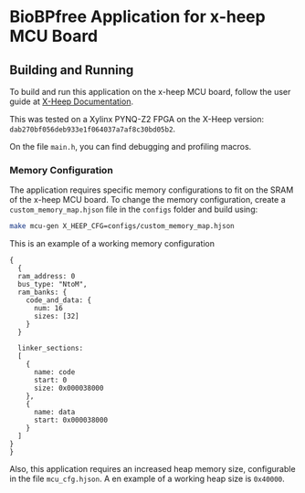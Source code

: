 # BioBPfree Application for x-heep MCU Board

## Building and Running

To build and run this application on the x-heep MCU board, follow the user guide at [X-Heep Documentation](https://x-heep.readthedocs.io/en/latest/index.html). 


This was tested on a Xylinx PYNQ-Z2 FPGA on the X-Heep version: `dab270bf056deb933e1f064037a7af8c30bd05b2`.

On the file `main.h`, you can find debugging and profiling macros.

### Memory Configuration

The application requires specific memory configurations to fit on the SRAM of the x-heep MCU board. To change the memory configuration, create a `custom_memory_map.hjson` file in the `configs` folder and build using:

```bash
make mcu-gen X_HEEP_CFG=configs/custom_memory_map.hjson
```

This is an example of a working memory configuration 
```hjson
{
  {
  ram_address: 0
  bus_type: "NtoM",
  ram_banks: {
    code_and_data: {
      num: 16
      sizes: [32]
    }
  }

  linker_sections:
  [
    {
      name: code
      start: 0
      size: 0x000038000   
    },
    {
      name: data
      start: 0x000038000
    }
  ]
}
}
```
Also, this application requires an increased heap memory size, configurable in the file `mcu_cfg.hjson`. A en example of a working heap size is `0x40000`.
